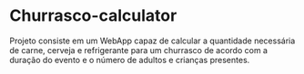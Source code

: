 # Churrasco-calculator
Projeto consiste em um WebApp capaz de calcular a quantidade necessária de carne, cerveja e refrigerante para um churrasco de acordo com a duração do evento e o número de adultos e crianças presentes.

